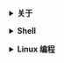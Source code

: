 <b><details><summary> 关于 </summary></b>

</details>

<b><details><summary> Shell </summary></b>

</details>

<b><details><summary> Linux 编程 </summary></b>

</details>
